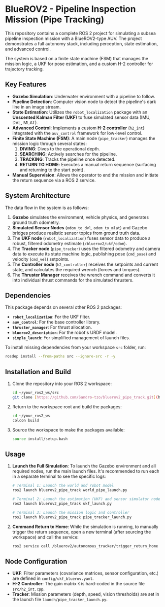 # BlueROV2 - Pipeline Inspection Mission (Pipe Tracking)

This repository contains a complete ROS 2 project for simulating a subsea pipeline inspection mission with a BlueROV2-type AUV. The project demonstrates a full autonomy stack, including perception, state estimation, and advanced control.

The system is based on a finite state machine (FSM) that manages the mission logic, a UKF for pose estimation, and a custom H-2 controller for trajectory tracking.

## Key Features

-   **Gazebo Simulation**: Underwater environment with a pipeline to follow.
-   **Pipeline Detection**: Computer vision node to detect the pipeline's dark line in an image stream.
-   **State Estimation**: Utilizes the `robot_localization` package with an **Unscented Kalman Filter (UKF)** to fuse simulated sensor data (IMU, DVL, MLAT).
-   **Advanced Control**: Implements a custom **H-2 controller** (`h2_int`) integrated with the `auv_control` framework for low-level control.
-   **Finite State Machine (FSM)**: A main node (`pipe_tracker`) manages the mission logic through several states:
    1.  **DIVING**: Dives to the operational depth.
    2.  **SEARCHING**: Actively searches for the pipeline.
    3.  **TRACKING**: Tracks the pipeline once detected.
    4.  **RETURN TO HOME**: Executes a manual return sequence (surfacing and returning to the start point).
-   **Manual Supervision**: Allows the operator to end the mission and initiate the return sequence via a ROS 2 service.

## System Architecture

The data flow in the system is as follows:
1.  **Gazebo** simulates the environment, vehicle physics, and generates ground truth odometry.
2.  **Simulated Sensor Nodes** (`odom_to_dvl`, `odom_to_mlat`) and Gazebo bridges produce realistic sensor topics from ground truth data.
3.  The **UKF node** (`robot_localization`) fuses sensor data to produce a robust, filtered odometry estimate (`/bluerov2/ukf/odom`).
4.  The **Tracker node** (`pipe_tracker`) uses the filtered odometry and camera data to execute its state machine logic, publishing pose (`cmd_pose`) and velocity (`cmd_vel`) setpoints.
5.  The **Controller node** (`h2_controller`) receives the setpoints and current state, and calculates the required wrench (forces and torques).
6.  The **Thruster Manager** receives the wrench command and converts it into individual thrust commands for the simulated thrusters.

## Dependencies

This package depends on several other ROS 2 packages:

-   **`robot_localization`**: For the UKF filter.
-   **`auv_control`**: For the base controller library.
-   **`thruster_manager`**: For thrust allocation.
-   **`bluerov2_description`**: For the robot's URDF model.
-   **`simple_launch`**: For simplified management of launch files.

To install missing dependencies from your workspace `src` folder, run:
```bash
rosdep install --from-paths src --ignore-src -r -y
```

## Installation and Build

1.  Clone the repository into your ROS 2 workspace:
    ```bash
    cd ~/your_ros2_ws/src
    git clone [https://github.com/Sandro-tzo/bluerov2_pipe_track.git](https://github.com/Sandro-tzo/bluerov2_pipe_track.git)
    ```
2.  Return to the workspace root and build the packages:
    ```bash
    cd ~/your_ros2_ws
    colcon build
    ```
3.  Source the workspace to make the packages available:
    ```bash
    source install/setup.bash
    ```

## Usage

1.  **Launch the Full Simulation**:
    To launch the Gazebo environment and all required nodes, run the main launch files. It's recommended to run each in a separate terminal to see the specific logs:
    ```bash
    # Terminal 1: Launch the world and robot model
    ros2 launch bluerov2_pipe_track world_pipe_launch.py
    
    # Terminal 2: Launch the estimation (UKF) and sensor simulator nodes
    ros2 launch bluerov2_pipe_track ukf_launch.py
    
    # Terminal 3: Launch the mission logic and controller
    ros2 launch bluerov2_pipe_track pipe_tracker_launch.py
    ```

2.  **Command Return to Home**:
    While the simulation is running, to manually trigger the return sequence, open a new terminal (after sourcing the workspace) and call the service:
    ```bash
    ros2 service call /bluerov2/autonomous_tracker/trigger_return_home std_srvs/srv/Trigger '{}'
    ```

## Node Configuration

-   **UKF**: Filter parameters (covariance matrices, sensor configuration, etc.) are defined in `config/ukf_bluerov.yaml`.
-   **H-2 Controller**: The gain matrix `K` is hard-coded in the source file `src/h2_int.cpp`.
-   **Tracker**: Mission parameters (depth, speed, vision thresholds) are set in the launch file `launch/pipe_tracker_launch.py`.